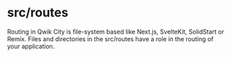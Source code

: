 # src/routes

Routing in Qwik City is file-system based like Next.js, SvelteKit, SolidStart or Remix. Files and directories in the src/routes have a role in the routing of your application.
